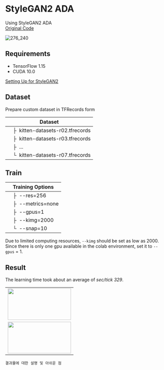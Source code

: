# StyleGAN2 ADA
Using StyleGAN2 ADA  
[Original Code](https://github.com/NVlabs/stylegan2-ada)  

![276_240](https://user-images.githubusercontent.com/102473690/212833511-99ed675c-dd6c-4336-afa8-80b03a26ec0a.gif)


## Requirements
- TensorFlow 1.15
- CUDA 10.0

[Setting Up  for StyleGAN2](https://github.com/BOAZ-bigdata/17th_Conference_AntiAginGAN-for-Cat/blob/main/setup/stylegan2/SETUP_StyleGAN2-tf.ipynb)

## Dataset
Prepare custom dataset in TFRecords form  

| Dataset |
| ------- |
| &ensp;&ensp;&boxvr;&nbsp; kitten-datasets-r02.tfrecords |
| &ensp;&ensp;&boxvr;&nbsp; kitten-datasets-r03.tfrecords |
| &ensp;&ensp;&boxvr;&nbsp; ... |
| &ensp;&ensp;&boxur;&nbsp; kitten-datasets-r07.tfrecords |

## Train

| Training Options |  
| ----------  |
| &ensp;&ensp;&boxvr;&nbsp; --res=256  |
| &ensp;&ensp;&boxvr;&nbsp; --metrics=none  |
| &ensp;&ensp;&boxvr;&nbsp; --gpus=1  |
| &ensp;&ensp;&boxvr;&nbsp; --kimg=2000  |
| &ensp;&ensp;&boxur;&nbsp; --snap=10  |


Due to limited computing resources, `--kimg` should be set as low as 2000.  
Since there is only one gpu available in the colab environment, set it to `--gpus` = 1.  

## Result
The learning time took about an average of _sec/tick 329_.   

<table>
  <tr>
      <td align="center" ><img src="https://user-images.githubusercontent.com/102473690/212833511-99ed675c-dd6c-4336-afa8-80b03a26ec0a.gif" width="200" height="100"></td>
     </tr>
     <tr>
     <td align="center" ><img src="https://user-images.githubusercontent.com/102473690/212834598-93d5ced1-1bfb-4649-b62e-d16eb1752fbf.gif" width="200" height="100"></td>
     </tr>
</table>

```
결과물에 대한 설명 및 아쉬운 점
```
